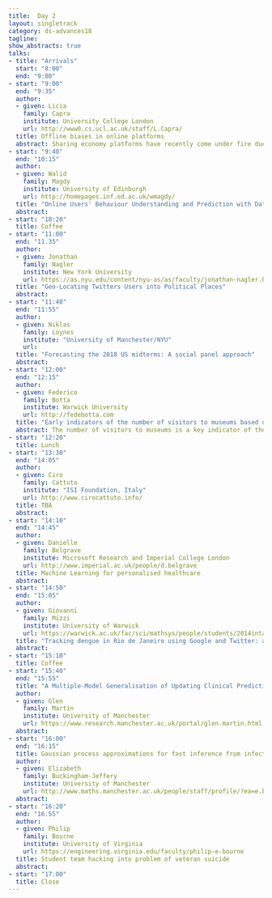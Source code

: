 ```yaml
---
title:  Day 2
layout: singletrack
category: ds-advances18
tagline: 
show_abstracts: true
talks:
- title: "Arrivals"
  start: "8:00"
  end: "9:00"
- start: "9:00"
  end: "9:35"
  author:
  - given: Licia 
    family: Capra
    institute: University College London
    url: http://www0.cs.ucl.ac.uk/staff/L.Capra/
  title: Offline biases in online platforms
  abstract: Sharing economy platforms have recently come under fire due to reports of discriminatory behaviours among their users. This raises an important question: are sharing economy platforms fair marketplaces, where all participants operate on a level playing field, or are they large-scale online aggregators of offline human biases &quest In this talk, I will focus on behaviours of homophily and avoidance, and propose a method based on the statistical analysis of networks to detect and quantify them. I apply this method to study the host-guest pairings in the Airbnb platform. This analysis, conducted over five cities in three continents, finds ample evidence of gender, age and ethnic homophily; in parallel, it also finds clear evidence of avoidance between users from different ethnic backgrounds. Based on these findings, I will discuss platform design recommendations, aimed at exposing and possibly reducing the biases detected, in support of a more inclusive growth of sharing economy platforms.
- start: "9:40"
  end: "10:15"
  author:
  - given: Walid 
    family: Magdy
    institute: University of Edinburgh
    url: http://homepages.inf.ed.ac.uk/wmagdy/
  title: "Online Users' Behaviour Understanding and Prediction with Data Science"
  abstract: 
- start: "10:20"
  title: Coffee
- start: "11:00"
  end: "11.35"
  author:
  - given: Jonathan 
    family: Nagler
    institute: New York University
    url: https://as.nyu.edu/content/nyu-as/as/faculty/jonathan-nagler.html
  title: "Geo-Locating Twitters Users into Political Places"
  abstract: 
- start: "11:40"
  end: "11:55"
  author:
  - given: Niklas 
    family: Loynes
    institute: "University of Manchester/NYU"
    url:
  title: "Forecasting the 2018 US midterms: A social panel approach"
  abstract: 
- start: "12:00"
  end: "12:15"
  author:
  - given: Federico
    family: Botta
    institute: Warwick University
    url: http://fedebotta.com
  title: "Early indicators of the number of visitors to museums based on Google data"
  abstract: The number of visitors to museums is a key indicator of the performance of cultural institutions. Being able to have early estimates of visits is of crucial importance for cultural policy makers who need to allocate resources and funding, or to evaluate the impact of cultural policies. Traditional data gathering and processing methods result in delayed estimates on the number of visitors to free museums. Here, we show how our information gathering process using the online search engine Google could help policy makers have early and accurate estimates of the number of people visiting a museum or gallery. Additionally, we present a tool which allows cultural policy makers to easily explore the analysis and interact with the data in a non-technical manner. Our results provide further evidence that publicly available data sets detailing our online behaviour can be used to better understand the current state of society.
- start: "12:20"
  title: Lunch
- start: "13:30"
  end: "14:05"
  author:
  - given: Ciro 
    family: Cattuto
    institute: "ISI Foundation, Italy"
    url: http://www.cirocattuto.info/
  title: TBA
  abstract: 
- start: "14:10"
  end: "14:45"
  author:
  - given: Danielle 
    family: Belgrave
    institute: Microsoft Research and Imperial College London 
    url: http://www.imperial.ac.uk/people/d.belgrave
  title: Machine Learning for personalised healthcare
  abstract:
- start: "14:50"
  end: "15:05"
  author:
  - given: Giovanni 
    family: Mizzi
    institute: University of Warwick
    url: https://warwick.ac.uk/fac/sci/mathsys/people/students/2014intake/mizzi/
  title: "Tracking dengue in Rio de Janeiro using Google and Twitter: an operationally realistic approach"
  abstract:
- start: "15:10"
  title: Coffee
- start: "15:40"
  end: "15:55"
  title: "A Multiple-Model Generalisation of Updating Clinical Prediction Models"
  author:
  - given: Glen 
    family: Martin
    institute: University of Manchester
    url: https://www.research.manchester.ac.uk/portal/glen.martin.html
  abstract: 
- start: "16:00"
  end: "16:15"
  title: Gaussian process approximations for fast inference from infectious disease data
  author:
  - given: Elizabeth 
    family: Buckingham-Jeffery
    institute: University of Manchester
    url: http://www.maths.manchester.ac.uk/people/staff/profile/?ea=e.buckingham-jeffery
  abstract: 
- start: "16:20"
  end: "16.55"
  author:
  - given: Philip 
    family: Bourne
    institute: University of Virginia
    url: https://engineering.virginia.edu/faculty/philip-e-bourne
  title: Student team hacking into problem of veteran suicide
  abstract: 
- start: "17.00"
  title: Close
---
```



